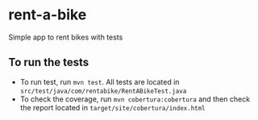 # rent-a-bike
Simple app to rent bikes with tests

## To run the tests
- To run test, run `mvn test`. 
All tests are located in `src/test/java/com/rentabike/RentABikeTest.java`
- To check the coverage, run `mvn cobertura:cobertura` and then check the report located in `target/site/cobertura/index.html`